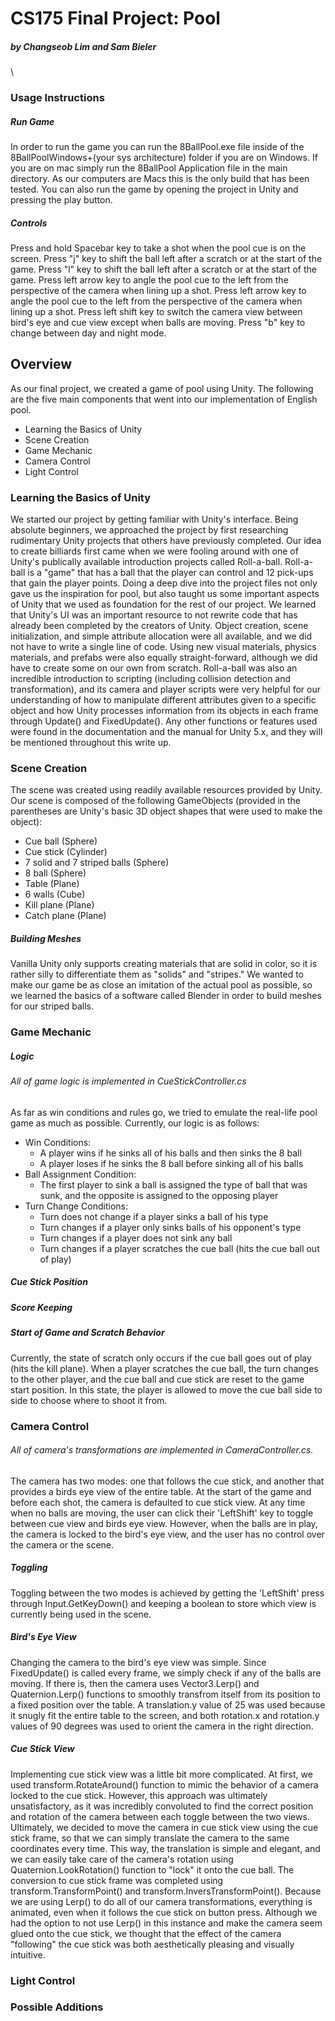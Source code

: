 # CS175 Final Project: Pool
##### by Changseob Lim and Sam Bieler
\
### Usage Instructions
##### Run Game
In order to run the game you can run the 8BallPool.exe file inside of the 8BallPoolWindows+(your sys architecture) folder if you are on Windows. If you are on mac simply run the 8BallPool Application file in the main directory. As our computers are Macs this is the only build that has been tested. You can also run the game by opening the project in Unity and pressing the play button.

##### Controls
Press and hold Spacebar key to take a shot when the pool cue is on the screen.
Press "j" key to shift the ball left after a scratch or at the start of the game.
Press "l" key to shift the ball left after a scratch or at the start of the game.
Press left arrow key to angle the pool cue to the left from the perspective of the camera when lining up a shot.
Press left arrow key to angle the pool cue to the left from the perspective of the camera when lining up a shot.
Press left shift key to switch the camera view between bird's eye and cue view except when balls are moving.
Press "b" key to change between day and night mode.

## Overview
As our final project, we created a game of pool using Unity. The following are the five main components that went into our implementation of English pool.
  - Learning the Basics of Unity
  - Scene Creation
  - Game Mechanic
  - Camera Control
  - Light Control

### Learning the Basics of Unity
We started our project by getting familiar with Unity's interface. Being absolute beginners, we approached the project by first researching rudimentary Unity projects that others have previously completed. Our idea to create billiards first came when we were fooling around with one of Unity's publically available introduction projects called Roll-a-ball. 
Roll-a-ball is a "game" that has a ball that the player can control and 12 pick-ups that gain the player points. Doing a deep dive into the project files not only gave us the inspiration for pool, but also taught us some important aspects of Unity that we used as foundation for the rest of our project.
We learned that Unity's UI was an important resource to not rewrite code that has already been completed by the creators of Unity. Object creation, scene initialization, and simple attribute allocation were all available, and we did not have to write a single line of code. Using new visual materials, physics materials, and prefabs were also equally straight-forward, although we did have to create some on our own from scratch. 
Roll-a-ball was also an incredible introduction to scripting (including collision detection and transformation), and its camera and player scripts were very helpful for our understanding of how to manipulate different attributes given to a specific object and how Unity processes information from its objects in each frame through Update() and FixedUpdate().
Any other functions or features used were found in the documentation and the manual for Unity 5.x, and they will be mentioned throughout this write up.


### Scene Creation
The scene was created using readily available resources provided by Unity. Our scene is composed of the following GameObjects (provided in the parentheses are Unity's basic 3D object shapes that were used to make the object):
 - Cue ball (Sphere)
 - Cue stick (Cylinder)
 - 7 solid and 7 striped balls (Sphere)
 - 8 ball (Sphere)
 - Table (Plane)
 - 6 walls (Cube)
 - Kill plane (Plane)
 - Catch plane (Plane)

##### Building Meshes
Vanilla Unity only supports creating materials that are solid in color, so it is rather silly to differentiate them as "solids" and "stripes." We wanted to make our game be as close an imitation of the actual pool as possible, so we learned the basics of a software called Blender in order to build meshes for our striped balls. 

### Game Mechanic
##### Logic
###### All of game logic is implemented in CueStickController.cs
As far as win conditions and rules go, we tried to emulate the real-life pool game as much as possible. Currently, our logic is as follows:
 - Win Conditions:
    - A player wins if he sinks all of his balls and then sinks the 8 ball
    - A player loses if he sinks the 8 ball before sinking all of his balls
 - Ball Assignment Condition:
    - The first player to sink a ball is assigned the type of ball that was sunk, and the opposite is assigned to the opposing player
 - Turn Change Conditions:
    - Turn does not change if a player sinks a ball of his type
    - Turn changes if a player only sinks balls of his opponent's type
    - Turn changes if a player does not sink any ball
    - Turn changes if a player scratches the cue ball (hits the cue ball out of play)

##### Cue Stick Position

##### Score Keeping

##### Start of Game and Scratch Behavior
Currently, the state of scratch only occurs if the cue ball goes out of play (hits the kill plane). When a player scratches the cue ball, the turn changes to the other player, and the cue ball and cue stick are reset to the game start position. In this state, the player is allowed to move the cue ball side to side to choose where to shoot it from. 


### Camera Control
###### All of camera's transformations are implemented in CameraController.cs.
The camera has two modes: one that follows the cue stick, and another that provides a birds eye view of the entire table. At the start of the game and before each shot, the camera is defaulted to cue stick view. At any time when no balls are moving, the user can click their 'LeftShift' key to toggle between cue view and birds eye view. However, when the balls are in play, the camera is locked to the bird's eye view, and the user has no control over the camera or the scene.
##### Toggling
Toggling between the two modes is achieved by getting the 'LeftShift' press through Input.GetKeyDown() and keeping a boolean to store which view is currently being used in the scene.
##### Bird's Eye View
Changing the camera to the bird's eye view was simple. Since FixedUpdate() is called every frame, we simply check if any of the balls are moving. If there is, then the camera uses Vector3.Lerp() and Quaternion.Lerp() functions to smoothly transfrom itself from its position to a fixed position over the table. A translation.y value of 25 was used because it snugly fit the entire table to the screen, and both rotation.x and rotation.y values of 90 degrees was used to orient the camera in the right direction.
##### Cue Stick View
Implementing cue stick view was a little bit more complicated. At first, we used transform.RotateAround() function to mimic the behavior of a camera locked to the cue stick. However, this approach was ultimately unsatisfactory, as it was incredibly convoluted to find the correct position and rotation of the camera between each toggle between the two views. 
Ultimately, we decided to move the camera in cue stick view using the cue stick frame, so that we can simply translate the camera to the same coordinates every time. This way, the translation is simple and elegant, and we can easily take care of the camera's rotation using Quaternion.LookRotation() function to "lock" it onto the cue ball. The conversion to cue stick frame was completed using transform.TransformPoint() and transform.InversTransformPoint().
Because we are using Lerp() to do all of our camera transformations, everything is animated, even when it follows the cue stick on button press. Although we had the option to not use Lerp() in this instance and make the camera seem glued onto the cue stick, we thought that the effect of the camera "following" the cue stick was both aesthetically pleasing and visually intuitive. 

### Light Control

### Possible Additions

